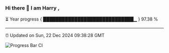 ### Hi there 👋 I am Harry , 

⏳ Year progress { █████████████████████████████▁ } 97.38 %

---

⏰ Updated on Sun, 22 Dec 2024 09:38:28 GMT

![Progress Bar CI](https://github.com/duykhang68/duykhang68/workflows/Progress%20Bar%20CI/badge.svg)
